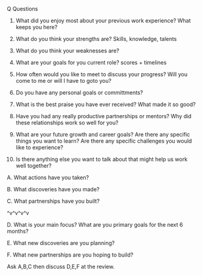Q Questions

1. What did you enjoy most about your previous work experience?
What keeps you here?

2. What do you think your strengths are?  Skills, knowledge, talents

3. What do you think your weaknesses are?

4. What are your goals for you current role?  scores + timelines

5. How often would you like to meet to discuss your progress?  Will you come to me or will I have to goto you?

6. Do you have any personal goals or committments?

7. What is the best praise you have ever received?  What made it so good?

8. Have you had any really productive partnerships or mentors?  Why did these relationships work so well for you?

9. What are your future growth and career goals?  Are there any specific things you want to learn?  Are there any specific challenges you would like to experience?

10. Is there anything else you want to talk about that might help us work well together?



A. What actions have you taken?

B. What discoveries have you made?

C. What partnerships have you built?

^v^v^v^v

D. What is your main focus?  What are you primary goals for the next 6 months?

E. What new discoveries are you planning? 

F. What new partnerships are you hoping to build?

Ask A,B,C then discuss D,E,F at the review.

